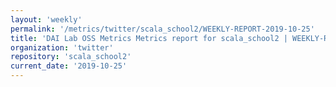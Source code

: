 ```yaml
---
layout: 'weekly'
permalink: '/metrics/twitter/scala_school2/WEEKLY-REPORT-2019-10-25'
title: 'DAI Lab OSS Metrics Metrics report for scala_school2 | WEEKLY-REPORT-2019-10-25'
organization: 'twitter'
repository: 'scala_school2'
current_date: '2019-10-25'
---
```

